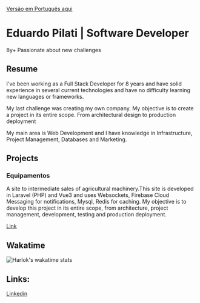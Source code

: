 [Versão em Português aqui](https://github.com/eduardopilati/eduardopilati/blob/main/README.md)

# Eduardo Pilati | Software Developer

8y+ Passionate about new challenges

## Resume

I've been working as a Full Stack Developer for 8 years and have solid experience in several current technologies and have no difficulty learning new languages or frameworks.

My last challenge was creating my own company. My objective is to create a project in its entire scope. From architectural design to production deployment

My main area is Web Development and I have knowledge in Infrastructure, Project Management, Databases and Marketing.

## Projects

### Equipamentos

A site to intermediate sales of agricultural machinery.This site is developed in Laravel (PHP) and Vue3 and uses Websockets, Firebase Cloud Messaging for notifications, Mysql, Redis for caching. My objective is to develop this project in its entire scope, from architecture, project management, development, testing and  production deployment.

[Link](https://github.com/Agroarca/equipamentos)

## Wakatime
![Harlok's wakatime stats](https://github-readme-stats.vercel.app/api/wakatime?username=pilati&layout=compact&langs_count=10&custom_title=Wakatime+Top+Languages)

## Links:

[Linkedin](https://www.linkedin.com/in/eduardo-pilati/)
